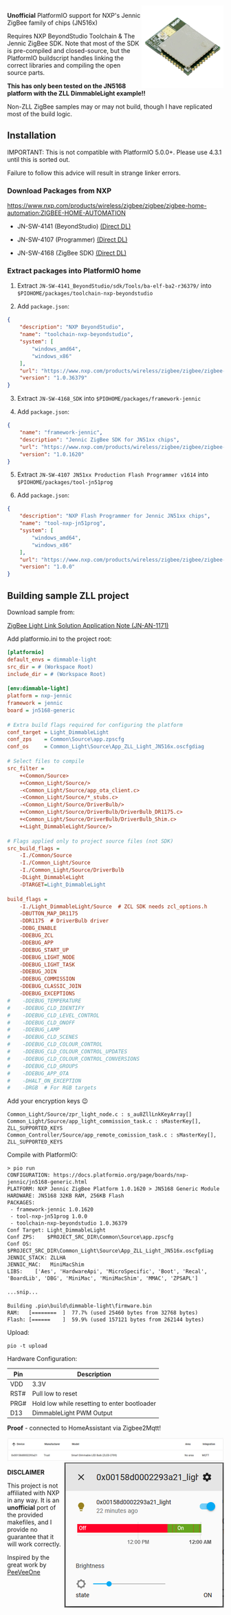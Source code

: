 <img align="right" src="JN5168.png">

**Unofficial** PlatformIO support for NXP's Jennic ZigBee family of chips (JN516x)

Requires NXP BeyondStudio Toolchain & The Jennic ZigBee SDK.
Note that most of the SDK is pre-compiled and closed-source, but the PlatformIO buildscript handles 
linking the correct libraries and compiling the open source parts.

**This has only been tested on the JN5168 platform with the ZLL DimmableLight example!!**

Non-ZLL ZigBee samples may or may not build, though I have replicated most of the build logic.

## Installation ##

IMPORTANT: This is not compatible with PlatformIO 5.0.0+. Please use 4.3.1 until this is sorted out.

Failure to follow this advice will result in strange linker errors.

### Download Packages from NXP ###

https://www.nxp.com/products/wireless/zigbee/zigbee/zigbee-home-automation:ZIGBEE-HOME-AUTOMATION

- JN-SW-4141 (BeyondStudio)
  [(Direct DL)](https://freescaleesd.flexnetoperations.com/337170/697/13511697/JN-SW-4141.zip)

- JN-SW-4107 (Programmer)
  [(Direct DL)](https://freescaleesd.flexnetoperations.com/337170/587/13660587/JN-SW-4107.zip)

- JN-SW-4168 (ZigBee SDK)
  [(Direct DL)](https://freescaleesd.flexnetoperations.com/337170/187/14928187/JN-SW-4168%20ZigBee-HA-LL%20v2162.zip)

### Extract packages into PlatformIO home ###

1. Extract `JN-SW-4141_BeyondStudio/sdk/Tools/ba-elf-ba2-r36379/` into `$PIOHOME/packages/toolchain-nxp-beyondstudio`

2. Add `package.json`:
``` json
{
    "description": "NXP BeyondStudio",
    "name": "toolchain-nxp-beyondstudio",
    "system": [
        "windows_amd64",
        "windows_x86"
    ],
    "url": "https://www.nxp.com/products/wireless/zigbee/zigbee/zigbee-home-automation:ZIGBEE-HOME-AUTOMATION",
    "version": "1.0.36379"
}
```

3. Extract `JN-SW-4168_SDK` into `$PIOHOME/packages/framework-jennic`

4. Add `package.json`:
``` json
{
    "name": "framework-jennic",
    "description": "Jennic ZigBee SDK for JN51xx chips",
    "url": "https://www.nxp.com/products/wireless/zigbee/zigbee/zigbee-home-automation:ZIGBEE-HOME-AUTOMATION",
    "version": "1.0.1620"
}
```

5. Extract `JN-SW-4107 JN51xx Production Flash Programmer v1614` into `$PIOHOME/packages/tool-jn51prog`

6. Add `package.json`:
``` json
{
    "description": "NXP Flash Programmer for Jennic JN51xx chips",
    "name": "tool-nxp-jn51prog",
    "system": [
        "windows_amd64",
        "windows_x86"
    ],
    "url": "https://www.nxp.com/products/wireless/zigbee/zigbee/zigbee-home-automation:ZIGBEE-HOME-AUTOMATION",
    "version": "1.0.0"
}
```

## Building sample ZLL project ##

Download sample from:

[ZigBee Light Link Solution Application Note (JN-AN-1171)](https://www.nxp.com/docs/en/application-note/JN-AN-1171.zip)

Add platformio.ini to the project root:

``` ini
[platformio]
default_envs = dimmable-light
src_dir = # (Workspace Root)
include_dir = # (Workspace Root)

[env:dimmable-light]
platform = nxp-jennic
framework = jennic
board = jn5168-generic

# Extra build flags required for configuring the platform
conf_target = Light_DimmableLight
conf_zps    = Common\Source\app.zpscfg
conf_os     = Common_Light\Source\App_ZLL_Light_JN516x.oscfgdiag

# Select files to compile
src_filter =
    +<Common/Source>
    +<Common_Light/Source/>
    -<Common_Light/Source/app_ota_client.c>
    -<Common_Light/Source/*_stubs.c>
    -<Common_Light/Source/DriverBulb/>
    +<Common_Light/Source/DriverBulb/DriverBulb_DR1175.c>
    +<Common_Light/Source/DriverBulb/DriverBulb_Shim.c>
    +<Light_DimmableLight/Source/>

# Flags applied only to project source files (not SDK)
src_build_flags =
    -I./Common/Source
    -I./Common_Light/Source
    -I./Common_Light/Source/DriverBulb
    -DLight_DimmableLight
    -DTARGET=Light_DimmableLight

build_flags =
    -I./Light_DimmableLight/Source  # ZCL SDK needs zcl_options.h
    -DBUTTON_MAP_DR1175
    -DDR1175  # DriverBulb driver
    -DDBG_ENABLE
    -DDEBUG_ZCL
    -DDEBUG_APP
    -DDEBUG_START_UP
    -DDEBUG_LIGHT_NODE
    -DDEBUG_LIGHT_TASK
    -DDEBUG_JOIN
    -DDEBUG_COMMISSION
    -DDEBUG_CLASSIC_JOIN
    -DDEBUG_EXCEPTIONS
#    -DDEBUG_TEMPERATURE
#    -DDEBUG_CLD_IDENTIFY
#    -DDEBUG_CLD_LEVEL_CONTROL
#    -DDEBUG_CLD_ONOFF
#    -DDEBUG_LAMP
#    -DDEBUG_CLD_SCENES
#    -DDEBUG_CLD_COLOUR_CONTROL
#    -DDEBUG_CLD_COLOUR_CONTROL_UPDATES
#    -DDEBUG_CLD_COLOUR_CONTROL_CONVERSIONS
#    -DDEBUG_CLD_GROUPS
#    -DDEBUG_APP_OTA
#    -DHALT_ON_EXCEPTION
#    -DRGB  # For RGB targets
```

Add your encryption keys 😉

```
Common_Light/Source/zpr_light_node.c : s_au8ZllLnkKeyArray[]
Common_Light/Source/app_light_commission_task.c : sMasterKey[], ZLL_SUPPORTED_KEYS
Common_Controller/Source/app_remote_comission_task.c : sMasterKey[], ZLL_SUPPORTED_KEYS
```

Compile with PlatformIO:

```
> pio run
CONFIGURATION: https://docs.platformio.org/page/boards/nxp-jennic/jn5168-generic.html
PLATFORM: NXP Jennic ZigBee Platform 1.0.1620 > JN5168 Generic Module
HARDWARE: JN5168 32KB RAM, 256KB Flash
PACKAGES: 
 - framework-jennic 1.0.1620 
 - tool-nxp-jn51prog 1.0.0
 - toolchain-nxp-beyondstudio 1.0.36379
Conf Target: Light_DimmableLight
Conf ZPS:    $PROJECT_SRC_DIR\Common\Source\app.zpscfg
Conf OS:     $PROJECT_SRC_DIR\Common_Light\Source\App_ZLL_Light_JN516x.oscfgdiag
JENNIC_STACK: ZLLHA
JENNIC_MAC:   MiniMacShim
LIBS:    ['Aes', 'HardwareApi', 'MicroSpecific', 'Boot', 'Recal', 'BoardLib', 'DBG', 'MiniMac', 'MiniMacShim', 'MMAC', 'ZPSAPL']

...snip...

Building .pio\build\dimmable-light\firmware.bin
RAM:   [========  ]  77.7% (used 25460 bytes from 32768 bytes)
Flash: [======    ]  59.9% (used 157121 bytes from 262144 bytes)
```

Upload:

```
pio -t upload
```

Hardware Configuration:

Pin  | Description
-----|----
VDD  | 3.3V
RST# | Pull low to reset
PRG# | Hold low while resetting to enter bootloader
D13  | DimmableLight PWM Output

**Proof** - connected to HomeAssistant via Zigbee2Mqtt!

<img src="ha-1.png"/>

<img align="right" src="ha-2.png"/>



**DISCLAIMER**

This project is not affiliated with NXP in any way. It is an **unofficial** port of the provided makefiles,
and I provide no guarantee that it will work correctly.

Inspired by the great work by [PeeVeeOne](https://peeveeone.com/?page_id=252)